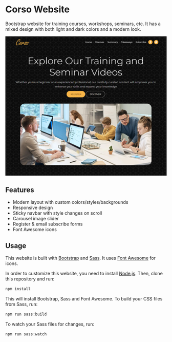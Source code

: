 # Corso Website

Bootstrap website for training courses, workshops, seminars, etc. It has a mixed design with both light and dark colors and a modern look.

<img src="./images/screen.png" />

## Features

- Modern layout with custom colors/styles/backgrounds
- Responsive design
- Sticky navbar with style changes on scroll
- Carousel image slider
- Register & email subscribe forms
- Font Awesome icons

## Usage

This website is built with [Bootstrap](https://getbootstrap.com/) and [Sass](https://sass-lang.com/). It uses [Font Awesome](https://fontawesome.com/) for icons.

In order to customize this website, you need to install [Node.js](https://nodejs.org/en/). Then, clone this repository and run:

```bash
npm install
```

This will install Bootstrap, Sass and Font Awesome. To build your CSS files from Sass, run:

```bash
npm run sass:build
```

To watch your Sass files for changes, run:

```bash
npm run sass:watch
```
